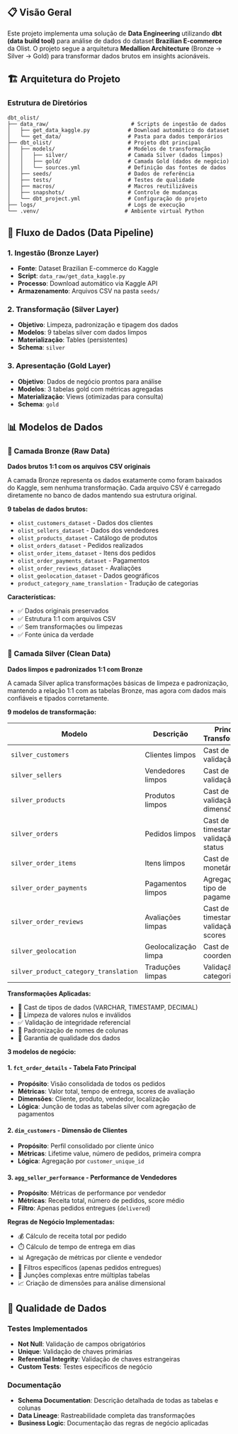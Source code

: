 ## 📋 Visão Geral

Este projeto implementa uma solução de **Data Engineering** utilizando **dbt (data build tool)** para análise de dados do dataset **Brazilian E-commerce** da Olist. O projeto segue a arquitetura **Medallion Architecture** (Bronze → Silver → Gold) para transformar dados brutos em insights acionáveis.

## 🏗️ Arquitetura do Projeto

### Estrutura de Diretórios
```
dbt_olist/
├── data_raw/                          # Scripts de ingestão de dados
│   ├── get_data_kaggle.py            # Download automático do dataset
│   └── get_data/                     # Pasta para dados temporários
├── dbt_olist/                        # Projeto dbt principal
│   ├── models/                       # Modelos de transformação
│   │   ├── silver/                   # Camada Silver (dados limpos)
│   │   ├── gold/                     # Camada Gold (dados de negócio)
│   │   └── sources.yml               # Definição das fontes de dados
│   ├── seeds/                        # Dados de referência
│   ├── tests/                        # Testes de qualidade
│   ├── macros/                       # Macros reutilizáveis
│   ├── snapshots/                    # Controle de mudanças
│   └── dbt_project.yml               # Configuração do projeto
├── logs/                             # Logs de execução
└── .venv/                           # Ambiente virtual Python
```

## 🔄 Fluxo de Dados (Data Pipeline)

### 1. **Ingestão (Bronze Layer)**
- **Fonte**: Dataset Brazilian E-commerce do Kaggle
- **Script**: `data_raw/get_data_kaggle.py`
- **Processo**: Download automático via Kaggle API
- **Armazenamento**: Arquivos CSV na pasta `seeds/`

### 2. **Transformação (Silver Layer)**
- **Objetivo**: Limpeza, padronização e tipagem dos dados
- **Modelos**: 9 tabelas silver com dados limpos
- **Materialização**: Tables (persistentes)
- **Schema**: `silver`

### 3. **Apresentação (Gold Layer)**
- **Objetivo**: Dados de negócio prontos para análise
- **Modelos**: 3 tabelas gold com métricas agregadas
- **Materialização**: Views (otimizadas para consulta)
- **Schema**: `gold`

## 📊 Modelos de Dados

### 🥉 Camada Bronze (Raw Data)
**Dados brutos 1:1 com os arquivos CSV originais**

A camada Bronze representa os dados exatamente como foram baixados do Kaggle, sem nenhuma transformação. Cada arquivo CSV é carregado diretamente no banco de dados mantendo sua estrutura original.

**9 tabelas de dados brutos:**
- `olist_customers_dataset` - Dados dos clientes
- `olist_sellers_dataset` - Dados dos vendedores  
- `olist_products_dataset` - Catálogo de produtos
- `olist_orders_dataset` - Pedidos realizados
- `olist_order_items_dataset` - Itens dos pedidos
- `olist_order_payments_dataset` - Pagamentos
- `olist_order_reviews_dataset` - Avaliações
- `olist_geolocation_dataset` - Dados geográficos
- `product_category_name_translation` - Tradução de categorias

**Características:**
- ✅ Dados originais preservados
- ✅ Estrutura 1:1 com arquivos CSV
- ✅ Sem transformações ou limpezas
- ✅ Fonte única da verdade

### 🥈 Camada Silver (Clean Data)
**Dados limpos e padronizados 1:1 com Bronze**

A camada Silver aplica transformações básicas de limpeza e padronização, mantendo a relação 1:1 com as tabelas Bronze, mas agora com dados mais confiáveis e tipados corretamente.

**9 modelos de transformação:**

| Modelo | Descrição | Principais Transformações |
|--------|-----------|---------------------------|
| `silver_customers` | Clientes limpos | Cast de tipos, validação de IDs |
| `silver_sellers` | Vendedores limpos | Cast de tipos, validação de IDs |
| `silver_products` | Produtos limpos | Cast de tipos, validação de dimensões |
| `silver_orders` | Pedidos limpos | Cast de timestamps, validação de status |
| `silver_order_items` | Itens limpos | Cast de valores monetários |
| `silver_order_payments` | Pagamentos limpos | Agregação por tipo de pagamento |
| `silver_order_reviews` | Avaliações limpas | Cast de timestamps, validação de scores |
| `silver_geolocation` | Geolocalização limpa | Cast de coordenadas |
| `silver_product_category_translation` | Traduções limpas | Validação de categorias |

**Transformações Aplicadas:**
- 🔄 Cast de tipos de dados (VARCHAR, TIMESTAMP, DECIMAL)
- 🧹 Limpeza de valores nulos e inválidos
- ✅ Validação de integridade referencial
- 📝 Padronização de nomes de colunas
- 🎯 Garantia de qualidade dos dados

**3 modelos de negócio:**

#### 1. `fct_order_details` - Tabela Fato Principal
- **Propósito**: Visão consolidada de todos os pedidos
- **Métricas**: Valor total, tempo de entrega, scores de avaliação
- **Dimensões**: Cliente, produto, vendedor, localização
- **Lógica**: Junção de todas as tabelas silver com agregação de pagamentos

#### 2. `dim_customers` - Dimensão de Clientes
- **Propósito**: Perfil consolidado por cliente único
- **Métricas**: Lifetime value, número de pedidos, primeira compra
- **Lógica**: Agregação por `customer_unique_id`

#### 3. `agg_seller_performance` - Performance de Vendedores
- **Propósito**: Métricas de performance por vendedor
- **Métricas**: Receita total, número de pedidos, score médio
- **Filtro**: Apenas pedidos entregues (`delivered`)

**Regras de Negócio Implementadas:**
- 💰 Cálculo de receita total por pedido
- ⏱️ Cálculo de tempo de entrega em dias
- 📊 Agregação de métricas por cliente e vendedor
- 🎯 Filtros específicos (apenas pedidos entregues)
- 🔗 Junções complexas entre múltiplas tabelas
- 📈 Criação de dimensões para análise dimensional

## 🧪 Qualidade de Dados

### Testes Implementados
- **Not Null**: Validação de campos obrigatórios
- **Unique**: Validação de chaves primárias
- **Referential Integrity**: Validação de chaves estrangeiras
- **Custom Tests**: Testes específicos de negócio

### Documentação
- **Schema Documentation**: Descrição detalhada de todas as tabelas e colunas
- **Data Lineage**: Rastreabilidade completa das transformações
- **Business Logic**: Documentação das regras de negócio aplicadas
